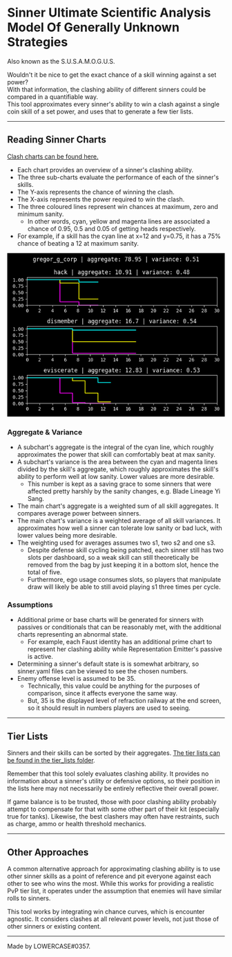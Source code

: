 # Sinner Ultimate Scientific Analysis Model Of Generally Unknown Strategies

Also known as the S.U.S.A.M.O.G.U.S.

Wouldn't it be nice to get the exact chance of a skill winning against a set power?  
With that information, the clashing ability of different sinners could be compared in a quantifiable way.  
This tool approximates every sinner's ability to win a clash against a single coin skill of a set power, and uses that to generate a few tier lists.

---

## Reading Sinner Charts

[Clash charts can be found here.](/charts/)

- Each chart provides an overview of a sinner's clashing ability.
- The three sub-charts evaluate the performance of each of the sinner's skills.
- The Y-axis represents the chance of winning the clash.
- The X-axis represents the power required to win the clash.
- The three coloured lines represent win chances at maximum, zero and minimum sanity.
	- In other words, cyan, yellow and magenta lines are associated a chance of 0.95, 0.5 and 0.05 of getting heads respectively.
- For example, if a skill has the cyan line at x=12 and y=0.75, it has a 75% chance of beating a 12 at maximum sanity.

![G Corp Gregor's Chart](/gregor_g_corp.png)

### Aggregate & Variance

- A subchart's aggregate is the integral of the cyan line, which roughly approximates the power that skill can comfortably beat at max sanity.
- A subchart's variance is the area between the cyan and magenta lines divided by the skill's aggregate, which roughly approximates the skill's ability to perform well at low sanity. Lower values are more desirable.
	- This number is kept as a saving grace to some sinners that were affected pretty harshly by the sanity changes, e.g. Blade Lineage Yi Sang.
- The main chart's aggregate is a weighted sum of all skill aggregates. It compares average power between sinners.
- The main chart's variance is a weighted average of all skill variances. It approximates how well a sinner can tolerate low sanity or bad luck, with lower values being more desirable.
- The weighting used for averages assumes two s1, two s2 and one s3.
	- Despite defense skill cycling being patched, each sinner still has two slots per dashboard, so a weak skill can still theoretically be removed from the bag by just keeping it in a bottom slot, hence the total of five.
	- Furthermore, ego usage consumes slots, so players that manipulate draw will likely be able to still avoid playing s1 three times per cycle.

### Assumptions

- Additional prime or base charts will be generated for sinners with passives or conditionals that can be reasonably met, with the additional charts representing an abnormal state.
	- For example, each Faust identity has an additional prime chart to represent her clashing ability while Representation Emitter's passive is active.
- Determining a sinner's default state is is somewhat arbitrary, so sinner.yaml files can be viewed to see the chosen numbers.
- Enemy offense level is assumed to be 35.
	- Technically, this value could be anything for the purposes of comparison, since it affects everyone the same way.
	- But, 35 is the displayed level of refraction railway at the end screen, so it should result in numbers players are used to seeing.

---

## Tier Lists

Sinners and their skills can be sorted by their aggregates. [The tier lists can be found in the tier_lists folder](/tier_lists/).

Remember that this tool solely evaluates clashing ability. It provides no information about a sinner's utility or defensive options, so their position in the lists here may not necessarily be entirely reflective their overall power.

If game balance is to be trusted, those with poor clashing ability probably attempt to compensate for that with some other part of their kit (especially true for tanks). Likewise, the best clashers may often have restraints, such as charge, ammo or health threshold mechanics.

---

## Other Approaches

A common alternative approach for approximating clashing ability is to use other sinner skills as a point of reference and pit everyone against each other to see who wins the most. While this works for providing a realistic PvP tier list, it operates under the assumption that enemies will have similar rolls to sinners.

This tool works by integrating win chance curves, which is encounter agnostic. It considers clashes at all relevant power levels, not just those of other sinners or existing content.

---

Made by LOWERCASE#0357.
